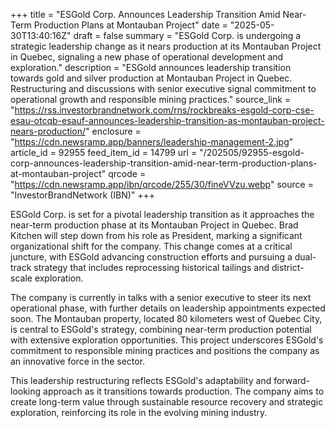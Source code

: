+++
title = "ESGold Corp. Announces Leadership Transition Amid Near-Term Production Plans at Montauban Project"
date = "2025-05-30T13:40:16Z"
draft = false
summary = "ESGold Corp. is undergoing a strategic leadership change as it nears production at its Montauban Project in Quebec, signaling a new phase of operational development and exploration."
description = "ESGold announces leadership transition towards gold and silver production at Montauban Project in Quebec. Restructuring and discussions with senior executive signal commitment to operational growth and responsible mining practices."
source_link = "https://rss.investorbrandnetwork.com/rns/rockbreaks-esgold-corp-cse-esau-otcqb-esauf-announces-leadership-transition-as-montauban-project-nears-production/"
enclosure = "https://cdn.newsramp.app/banners/leadership-management-2.jpg"
article_id = 92955
feed_item_id = 14799
url = "/202505/92955-esgold-corp-announces-leadership-transition-amid-near-term-production-plans-at-montauban-project"
qrcode = "https://cdn.newsramp.app/ibn/qrcode/255/30/fineVVzu.webp"
source = "InvestorBrandNetwork (IBN)"
+++

<p>ESGold Corp. is set for a pivotal leadership transition as it approaches the near-term production phase at its Montauban Project in Quebec. Brad Kitchen will step down from his role as President, marking a significant organizational shift for the company. This change comes at a critical juncture, with ESGold advancing construction efforts and pursuing a dual-track strategy that includes reprocessing historical tailings and district-scale exploration.</p><p>The company is currently in talks with a senior executive to steer its next operational phase, with further details on leadership appointments expected soon. The Montauban property, located 80 kilometers west of Quebec City, is central to ESGold's strategy, combining near-term production potential with extensive exploration opportunities. This project underscores ESGold's commitment to responsible mining practices and positions the company as an innovative force in the sector.</p><p>This leadership restructuring reflects ESGold's adaptability and forward-looking approach as it transitions towards production. The company aims to create long-term value through sustainable resource recovery and strategic exploration, reinforcing its role in the evolving mining industry.</p>